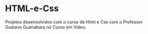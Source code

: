 # HTML-e-Css

Projetos desenvolvidos com o curso de Html e Css com o Professor Gustavo Guanabara no Curso em Video.

